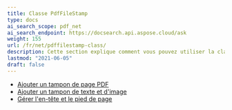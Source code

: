 ```yaml
---
title: Classe PdfFileStamp
type: docs
ai_search_scope: pdf_net
ai_search_endpoint: https://docsearch.api.aspose.cloud/ask
weight: 155
url: /fr/net/pdffilestamp-class/
description: Cette section explique comment vous pouvez utiliser la classe PdfFileStamp d'Aspose.PDF Facades pour travailler avec des PDF.
lastmod: "2021-06-05"
draft: false
---
```

- [Ajouter un tampon de page PDF](/pdf/fr/net/add-pdf-page-stamp/)
- [Ajouter un tampon de texte et d'image](/pdf/fr/net/add-text-and-image-stamp/)
- [Gérer l'en-tête et le pied de page](/pdf/fr/net/manage-header-and-footer/)